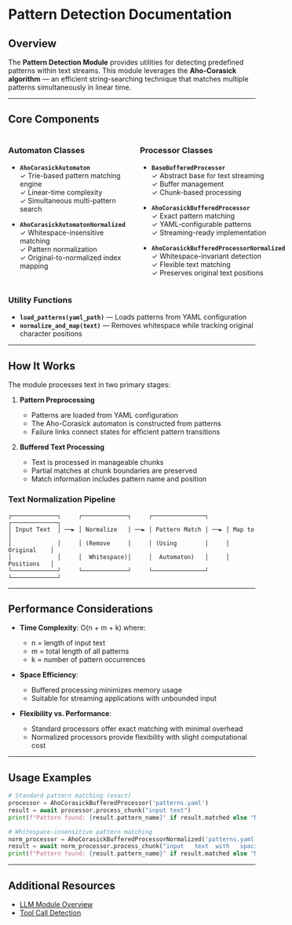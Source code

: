 # Pattern Detection Documentation

## Overview

The **Pattern Detection Module** provides utilities for detecting predefined patterns within text streams. This module leverages the **Aho-Corasick algorithm** — an efficient string-searching technique that matches multiple patterns simultaneously in linear time.

---

## Core Components

<div style="display: flex; margin-bottom: 20px;">
<div style="flex: 1; padding-right: 15px;">

### Automaton Classes

* **`AhoCorasickAutomaton`**  
  ✓ Trie-based pattern matching engine  
  ✓ Linear-time complexity  
  ✓ Simultaneous multi-pattern search

* **`AhoCorasickAutomatonNormalized`**  
  ✓ Whitespace-insensitive matching  
  ✓ Pattern normalization  
  ✓ Original-to-normalized index mapping

</div>
<div style="flex: 1; padding-left: 15px;">

### Processor Classes

* **`BaseBufferedProcessor`**  
  ✓ Abstract base for text streaming  
  ✓ Buffer management  
  ✓ Chunk-based processing

* **`AhoCorasickBufferedProcessor`**  
  ✓ Exact pattern matching  
  ✓ YAML-configurable patterns  
  ✓ Streaming-ready implementation

* **`AhoCorasickBufferedProcessorNormalized`**  
  ✓ Whitespace-invariant detection  
  ✓ Flexible text matching  
  ✓ Preserves original text positions

</div>
</div>

### Utility Functions

* **`load_patterns(yaml_path)`** — Loads patterns from YAML configuration
* **`normalize_and_map(text)`** — Removes whitespace while tracking original character positions

---

## How It Works

The module processes text in two primary stages:

1. **Pattern Preprocessing**
   - Patterns are loaded from YAML configuration
   - The Aho-Corasick automaton is constructed from patterns
   - Failure links connect states for efficient pattern transitions

2. **Buffered Text Processing**
   - Text is processed in manageable chunks
   - Partial matches at chunk boundaries are preserved
   - Match information includes pattern name and position

### Text Normalization Pipeline

```
┌─────────────┐     ┌─────────────┐     ┌───────────────┐     ┌─────────────┐
│ Input Text  │ ──► │ Normalize   │ ──► │ Pattern Match │ ──► │ Map to      │
│             │     │ (Remove     │     │ (Using        │     │ Original    │
│             │     │  Whitespace)│     │  Automaton)   │     │ Positions   │
└─────────────┘     └─────────────┘     └───────────────┘     └─────────────┘
```

---

## Performance Considerations

* **Time Complexity**: O(n + m + k) where:
  * n = length of input text
  * m = total length of all patterns
  * k = number of pattern occurrences

* **Space Efficiency**:
  * Buffered processing minimizes memory usage
  * Suitable for streaming applications with unbounded input

* **Flexibility vs. Performance**:
  * Standard processors offer exact matching with minimal overhead
  * Normalized processors provide flexibility with slight computational cost

---

## Usage Examples

```python
# Standard pattern matching (exact)
processor = AhoCorasickBufferedProcessor('patterns.yaml')
result = await processor.process_chunk("input text")
print(f"Pattern found: {result.pattern_name}" if result.matched else "No match")

# Whitespace-insensitive pattern matching
norm_processor = AhoCorasickBufferedProcessorNormalized('patterns.yaml')
result = await norm_processor.process_chunk("input   text  with   spacing")
print(f"Pattern found: {result.pattern_name}" if result.matched else "No match")
```

---

## Additional Resources
* [LLM Module Overview](../index.md)
* [Tool Call Detection](../tool_detection/index.md)